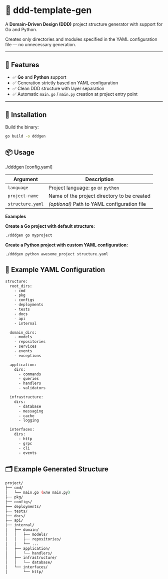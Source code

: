 # 🧱 ddd-template-gen

A **Domain-Driven Design (DDD)** project structure generator with support for Go and Python.

Creates only directories and modules specified in the YAML configuration file — no unnecessary generation.

---

## 🚀 Features

- ✅ **Go** and **Python** support
- ✅ Generation strictly based on YAML configuration
- ✅ Clean DDD structure with layer separation
- ✅ Automatic `main.go` / `main.py` creation at project entry point

---

## 🔧 Installation

Build the binary:

```bash
go build -o dddgen
```

## 📦 Usage

./dddgen <language> <project-name> [config.yaml]

| Argument         | Description                                       |
| ---------------- | ---------------------------------------------- |
| `language`       | Project language: `go` or `python`             |
| `project-name`   | Name of the project directory to be created    |
| `structure.yaml` | *(optional)* Path to YAML configuration file     |


**Examples**

**Create a Go project with default structure:**

```bash
./dddgen go myproject
```

**Create a Python project with custom YAML configuration:**
```bash
./dddgen python awesome_project structure.yaml
```

## 🧾 Example YAML Configuration

```bash 
structure:
  root_dirs:
    - cmd
    - pkg
    - configs
    - deployments
    - tests
    - docs
    - api
    - internal

  domain_dirs:
    - models
    - repositories
    - services
    - events
    - exceptions

  application:
    dirs:
      - commands
      - queries
      - handlers
      - validators

  infrastructure:
    dirs:
      - database
      - messaging
      - cache
      - logging

  interfaces:
    dirs:
      - http
      - grpc
      - cli
      - events
```

## 🗂 Example Generated Structure

```bash 
project/
├── cmd/
│   └── main.go (или main.py)
├── pkg/
├── configs/
├── deployments/
├── tests/
├── docs/
├── api/
├── internal/
│   ├── domain/
│   │   ├── models/
│   │   ├── repositories/
│   │   └── ...
│   ├── application/
│   │   └── handlers/
│   ├── infrastructure/
│   │   └── database/
│   └── interfaces/
│       └── http/
```